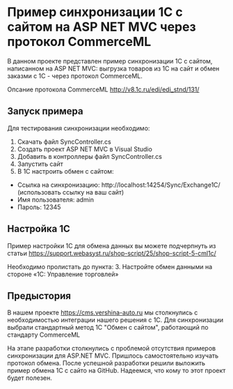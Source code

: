 # Пример синхронизации 1С с сайтом на ASP NET MVC через протокол CommerceML

В данном проекте представлен пример синхронизации 1С с сайтом, написанном на ASP NET MVC: выгрузка товаров из 1С на сайт и обмен заказми с 1С - через протокол CommerceML.

Опсание протокола CommerceML http://v8.1c.ru/edi/edi_stnd/131/

## Запуск примера

Для тестирования синхронизации необходимо:
1. Скачать файл SyncController.cs
2. Создать проект ASP NET MVC в Visual Studio
3. Добавить в контроллеры файл SyncController.cs
4. Запустить сайт
5. В 1С настроить обмен с сайтом:
- Ссылка на синхронизацию: http://localhost:14254/Sync/Exchange1C/ (использовать ссылку на ваш сайт)
- Имя пользователя: admin
- Пароль: 12345

## Настройка 1С

Пример настройки 1С для обмена данных вы можете подчерпнуть из статьи https://support.webasyst.ru/shop-script/25/shop-script-5-cml1c/

Необходимо пролистать до пункта: 3. Настройте обмен данными на стороне «1С: Управление торговлей»

## Предыстория

В нашем проекте https://cms.vershina-auto.ru мы столкнулись с необходимостью интеграции нашего решения с 1С.
Для синхронизации выбрали стандартный метод 1С "Обмен с сайтом", работающий по стандарту CommerceML

На этапе разработки столкнулись с проблемой отсутствия примеров синхронизации для ASP.NET MVC. Пришлось самостоятельно изучать протокол обмена. После успешной разработки решили выложить пример обмена 1С с сайто на GitHub. Надеемся, что кому то этот проект будет полезен.
